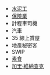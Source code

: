 - [水泥工](https://www.facebook.com/nijohn886/)
- [保險業](https://www.facebook.com/jingsyuane)
- 計程車司機
- 汽車
- 35 線上賞屋
- 地產秘密客
- SWIP
- [素食](https://www.facebook.com/jackylec/posts/10159624025574194)
- [加里·維納查克](https://www.facebook.com/GaryVeeChinese/)